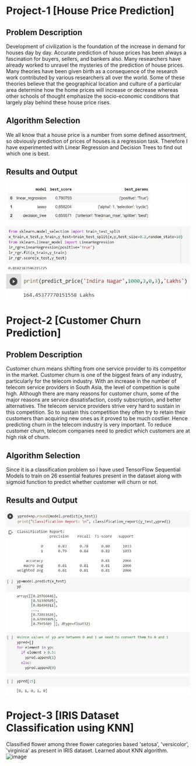 # Project-1 [House Price Prediction]
## Problem Description
Development of civilization is the foundation of the increase in demand for houses day by day.
Accurate prediction of house prices has been always a fascination for buyers, sellers, and bankers also.
Many researchers have already worked to unravel the mysteries of the prediction of house prices. 
Many theories have been given birth as a consequence of the research work contributed by various researchers all over the world.
Some of these theories believe that the geographical location and culture of a particular area determine how the home prices will increase or decrease
whereas other schools of thought emphasize the socio-economic conditions that largely play behind these house price rises.

## Algorithm Selection
We all know that a house price is a number from some defined assortment, so obviously prediction of prices of houses is a regression task. 
Therefore I have experimented with Linear Regression and Decision Trees to find out which one is best.

## Results and Output
![Model Accuracy](Images/HPR.JPG)
![Output](Images/HPO.JPG)

# Project-2 [Customer Churn Prediction]
## Problem Description
Customer churn means shifting from one service provider to its competitor in the market.
Customer churn is one of the biggest fears of any industry, particularly for the telecom industry.
With an increase in the number of telecom service providers in South Asia, the level of competition is quite high.
Although there are many reasons for customer churn, some of the major reasons are service dissatisfaction, costly subscription, and better alternatives.
The telecom service providers strive very hard to sustain in this competition. 
So to sustain this competition they often try to retain their customers than acquiring new ones as it proved to be much costlier.
Hence predicting churn in the telecom industry is very important. To reduce customer churn, telecom companies need to predict which customers are at high risk of churn.

## Algorithm Selection
Since it is a classification problem so I have used TensorFlow Sequential Models to train on 26 essential 
features present in the dataset along with sigmoid function to predict whether customer will churn or not.

## Results and Output
![Model Accuracy](Images/TCR.JPG)
![Output](Images/TCO.JPG)

# Project-3 [IRIS Dataset Classification using KNN]
Classified flower among three flower categories based 'setosa', 'versicolor', 'virginica' as present in IRIS dataset.
Learned about KNN algorithm.
![image](https://user-images.githubusercontent.com/82443192/181174244-3ca63224-d063-406f-98fa-88f736972aff.png)


